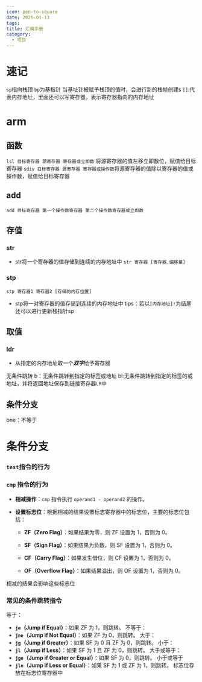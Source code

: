```yaml
---
icon: pen-to-square
date: 2025-01-13
tags: 
title: 汇编手册
category:
  - 项目
---
```

# 速记
`sp`指向栈顶
`bp`为基指针
当基址针被赋予栈顶的值时，会进行新的栈帧创建s
`[]`:代表内存地址，里面还可以写寄存器。表示寄存器指向的内存地址

# arm
## 函数
`lsl 目标寄存器 源寄存器 寄存器或立即数` 将源寄存器的值左移立即数位，赋值给目标寄存器
`sdiv 目标寄存器 源寄存器 寄存器或操作数`将源寄存器的值除以寄存器的值或操作数，赋值给目标寄存器
## add
`add 目标寄存器 第一个操作数寄存器 第二个操作数寄存器或立即数`

## 存值
### str
 - str将一个寄存器的值存储到连续的内存地址中
`str 寄存器 [寄存器,偏移量]`

### stp
```
stp 寄存器1 寄存器2 [存储的内存位置]
```
- stp将一对寄存器的值存储到连续的内存地址中
tips：若以`[内存地址]!`为结尾还可以进行更新栈指针sp

## 取值
### ldr
- 从指定的内存地址取一个***双字***给予寄存器

无条件跳转
b：无条件跳转到指定的标签或地址
bl:无条件跳转到指定的标签的或地址，并将返回地址保存到链接寄存器`LR`中
## 条件分支
bne：不等于

# 条件分支
### `test`指令的行为
### `cmp` 指令的行为

- **相减操作**：`cmp` 指令执行 `operand1 - operand2` 的操作。
    
- **设置标志位**：根据相减的结果设置标志寄存器中的标志位，主要的标志位包括：
    
    - **ZF（Zero Flag）**：如果结果为零，则 ZF 设置为 1，否则为 0。
        
    - **SF（Sign Flag）**：如果结果为负数，则 SF 设置为 1，否则为 0。
        
    - **CF（Carry Flag）**：如果发生借位，则 CF 设置为 1，否则为 0。
        
    - **OF（Overflow Flag）**：如果结果溢出，则 OF 设置为 1，否则为 0。

相减的结果会影响这些标志位

### 常见的条件跳转指令
等于：
- **`je`（Jump if Equal）**：如果 ZF 为 1，则跳转。
不等于：
- **`jne`（Jump if Not Equal）**：如果 ZF 为 0，则跳转。
大于：
- **`jg`（Jump if Greater）**：如果 SF 为 0 且 ZF 为 0，则跳转。
小于：
- **`jl`（Jump if Less）**：如果 SF 为 1 且 ZF 为 0，则跳转。
大于或等于：
- **`jge`（Jump if Greater or Equal）**：如果 SF 为 0，则跳转。
小于或等于
- **`jle`（Jump if Less or Equal）**：如果 SF 为 1 或 ZF 为 1，则跳转。
标志位存放在标志位寄存器中


